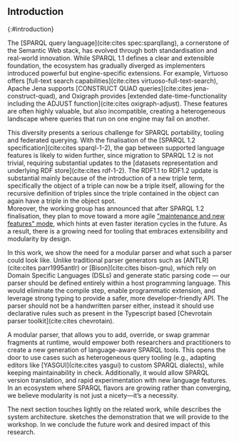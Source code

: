## Introduction
{:#introduction}

The [SPARQL query language](cite:cites spec:sparqllang), a cornerstone of the Semantic Web stack,
has evolved through both standardisation and real-world innovation.
While SPARQL 1.1 defines a clear and extensible foundation,
the ecosystem has gradually diverged as implementers introduced powerful but engine-specific extensions.
For example, Virtuoso offers [full-text search capabilities](cite:cites virtuoso-full-text-search),
Apache Jena supports [CONSTRUCT QUAD queries](cite:cites jena-construct-quad),
and Oxigraph provides [extended date-time-functionality including the ADJUST function](cite:cites oxigraph-adjust).
These features are often highly valuable, but also incompatible,
creating a heterogeneous landscape where queries that run on one engine may fail on another.

This diversity presents a serious challenge for SPARQL portability, tooling and federated querying.
With the finalisation of the [SPARQL 1.2 specification](cite:cites sparql-1-2),
the gap between supported language features is likely to widen further,
since migration to SPARQL 1.2 is not trivial, requiring substantial updates to the [datasets representation and underlying RDF store](cite:cites rdf-1-2).
The RDF1.1 to RDF1.2 update is substantial mainly because of the introduction of a new triple term,
specifically the object of a triple can now be a triple itself,
allowing for the recursive definition of triples since the triple contained in the object can again have a triple in the object spot.  
Moreover, the working group has announced that after SPARQL 1.2 finalisation,
they plan to move toward a more agile ["maintenance and new features" mode](https://github.com/w3c/sparql-dev/issues/32#issuecomment-2621209920),
which hints at even faster iteration cycles in the future.
As a result, there is a growing need for tooling that embraces extensibility and modularity by design.

In this work, we show the need for a modular parser and what such a parser could look like.
Unlike traditional parser generators such as [ANTLR](cite:cites parr1995antlr) or [Bison](cite:cites bison-gnu),
which rely on Domain Specific Languages (DSLs) and generate static parsing code — our parser should be defined entirely within a host programming language.
This would eliminate the compile step, enable programmatic extension, and leverage strong typing to provide a safer,
more developer-friendly API.
The parser should not be a handwritten parser either, instead it should use declarative rules such as present in the Typescript based [Chevrotain parser toolkit](cite:cites chevrotain).

A modular parser, that allows you to add, override, or swap grammar fragments at runtime,
would empower both researchers and practitioners to create a new generation of language-aware SPARQL tools.
This opens the door to use cases such as heterogeneous query tooling (e.g., adapting editors like [YASGUI](cite:cites yasgui) to custom SPARQL dialects),
while keeping maintainability in check.
Additionally, it would allow SPARQL version translation, and rapid experimentation with new language features.
In an ecosystem where SPARQL flavors are growing rather than converging,
we believe modularity is not just a nicety—it’s a necessity.

The next section touches lightly on the related work, while [](#architecture) describes the system architecture.
[](#demo) sketches the demonstration that we will provide to the workshop.
In [](#conclusion) we conclude the future work and desired impact of this research.
